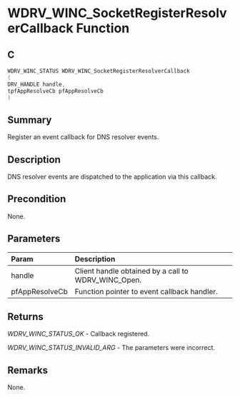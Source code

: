 # WDRV_WINC_SocketRegisterResolverCallback Function

## C

```c
WDRV_WINC_STATUS WDRV_WINC_SocketRegisterResolverCallback
(
DRV_HANDLE handle,
tpfAppResolveCb pfAppResolveCb
)
```

## Summary

Register an event callback for DNS resolver events.  

## Description

DNS resolver events are dispatched to the application via this callback.

## Precondition

None.  

## Parameters

| Param | Description |
|:----- |:----------- |
| handle | Client handle obtained by a call to WDRV_WINC_Open. |
| pfAppResolveCb | Function pointer to event callback handler.  

## Returns

*WDRV_WINC_STATUS_OK* - Callback registered.

*WDRV_WINC_STATUS_INVALID_ARG* - The parameters were incorrect.
 

## Remarks

None.  
